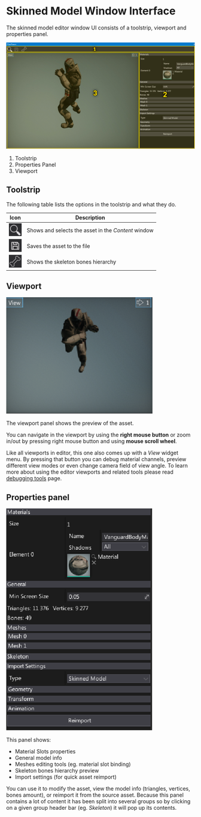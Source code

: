 # Skinned Model Window Interface

The skinned model editor window UI consists of a toolstrip, viewport and properties panel.

![Material Ediotr](media/editor-ui.jpg)

1. Toolstrip
2. Properties Panel
3. Viewport

## Toolstrip

The following table lists the options in the toolstrip and what they do.

| Icon | Description |
|--------|--------|
| ![icon](media/editor-ui-toolstrip-1.png) | Shows and selects the asset in the *Content* window |
| ![icon](media/editor-ui-toolstrip-2.png) | Saves the asset to the file |
| ![icon](media/editor-ui-toolstrip-3.png) | Shows the skeleton bones hierarchy |

## Viewport

![Viewport](../anim-graph/media/anim-graph-viewport.png)

The viewport panel shows the preview of the asset.

You can navigate in the viewport by using the **right mouse button** or zoom in/out by pressing right mouse button and using **mouse scroll wheel**.

Like all viewports in editor, this one also comes up with a *View* widget menu. By pressing that button you can debug material channels, preview different view modes or even change camera field of view angle. To learn more about using the editor viewports and related tools please read [debugging tools](../../graphics/debugging-tools/index.md) page.

## Properties panel

![Properties](media/properties-panel.png)

This panel shows:
* Material Slots properties
* General model info
* Meshes editing tools (eg. material slot binding)
* Skeleton bones hierarchy preview
* Import settings (for quick asset reimport)

You can use it to modify the asset, view the model info (triangles, vertices, bones amount), or reimport it from the source asset. Because this panel contains a lot of content it has been split into several groups so by clicking on a given group header bar (eg. *Skeleton*) it will pop up its contents.


